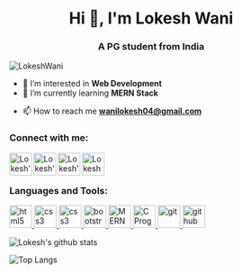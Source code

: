 
<h1 align="center">Hi 👋, I'm Lokesh Wani</h1>
<h3 align="center">A PG student from India</h3>

<p align="left"> <img src="https://komarev.com/ghpvc/?username=stellar-droid&label=Profile%20views&color=0e75b6&style=flat" alt="LokeshWani" /> </p>




- 👀 I’m interested in **Web Development**
- 🌱 I’m currently learning **MERN Stack**
<!-- - 💞️ I’m looking to collaborate on any **Full stack Web Development Projects** -->
- 📫 How to reach me **wanilokesh04@gmail.com**

<h3 align="left">Connect with me:</h3>
<a href="www.linkedin.com/in/lokeshwani04">
  <img align="left" alt="Lokesh's Linkein" width="40" height="40" src="https://img.icons8.com/color/48/fa314a/linkedin.png"/>
</a>
<a href="https://www.hackerrank.com/stellar_droid">
  <img align="left" alt="Lokesh's Hackerrank"  width="40" height="40" src="https://upload.wikimedia.org/wikipedia/commons/thumb/4/40/HackerRank_Icon-1000px.png/330px-HackerRank_Icon-1000px.png" />
</a>
<a href="https://www.instagram.com/_iamlokeshwani_/">
  <img align="left" alt="Lokesh's instagram" width="40" height="40" src="https://img.icons8.com/fluency/48/000000/instagram-new.png"/>
</a>
<a href="https://www.facebook.com/lokesh.wani.5/">
  <img align="left" alt="Lokesh Wani's Facebook" width="40" height="40" src="https://img.icons8.com/fluency/48/000000/facebook-new.png"/>
</a>


<br/>
<br/>

<h3 align="left">Languages and Tools:</h3>
<p align="left"> 
  <a href="https://www.w3.org/html/" target="_blank">
    <img src="https://img.icons8.com/color/48/000000/html-5--v1.png" alt="html5" width="40" height="40"/>
  </a>
  <a href="https://www.w3schools.com/css/" target="_blank">
    <img src="https://img.icons8.com/color/48/000000/css3.png" alt="css3" width="40" height="40"/>
  </a> 
  <a href="https://www.w3schools.com/js/" target="_blank">
    <img src="https://img.icons8.com/color/50/000000/javascript--v1.png" alt="css3" width="40" height="40"/>
  </a> 
  <a href="https://getbootstrap.com" target="_blank">
    <img src="https://img.icons8.com/color/48/000000/bootstrap.png" alt="bootstrap" width="40" height="40"/>
  </a>
  <a href="https://www.geeksforgeeks.org/mern-stack/" target="_blank">
    <img src="https://upload.wikimedia.org/wikipedia/commons/9/94/MERN-logo.png" alt="MERN Stack" width="auto" height="40"/> 
  </a>
  <a href="https://www.cprogramming.com/" target="_blank">
    <img src="https://www.pngkit.com/png/full/101-1010012_c-programming-icon-c-programming-language-logo.png" alt="C Program" height="40"/> 
  </a> 
  
  
  <a href="https://git-scm.com/" target="_blank">
    <img src="https://img.icons8.com/color/48/4a90e2/git.png" alt="git" width="40" height="40"/> 
  </a>
  <a href="https://github.com/" target="_blank">
    <img src="https://www.logo.wine/a/logo/GitHub/GitHub-Icon-White-Logo.wine.svg" alt="github" width="40" height="40"/> 
  </a> 
</p>

![Lokesh's github stats](https://github-readme-stats.vercel.app/api?username=stellar-droid&show_icons=true&title_color=0299da&icon_color=ff5e00&text_color=2ee300&bg_color=fff0)

![Top Langs](https://github-readme-stats.vercel.app/api/top-langs/?username=stellar-droid&langs_count=8&layout=compact&text_color=2ee300&bg_color=fff0)
